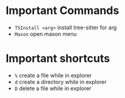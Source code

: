 # Important Commands
- `TSInstall <arg>` install tree-sitter for arg
- `Mason` open mason menu

# Important shortcuts
- `%` create a file while in explorer
- `d` create a directory while in explorer
- `D` delete a file while in explorer
